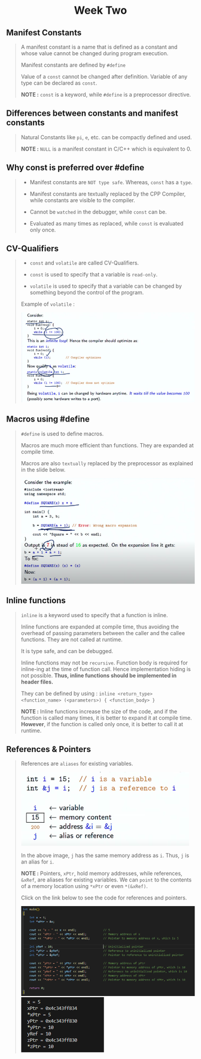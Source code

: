 # <center>Week Two</center>

## Manifest Constants

> A manifest constant is a name that is defined as a constant and whose value cannot be changed during program execution. 
>
> Manifest constants are defined by `#define`
>
> Value of a `const` cannot be changed after definition. Variable of any type can be declared as `const`.
>
> **NOTE :** `const` is a keyword, while `#define` is a preprocessor directive.


## Differences between constants and manifest constants

> Natural Constants like `pi`, `e`, etc. can be compactly defined and used.
>
> **NOTE :** `NULL` is a manifest constant in C/C++ which is equivalent to 0.

## Why const is preferred over #define
>
> - Manifest constants are `NOT type safe`. Whereas, `const` has a `type`.
>
> - Manifest constants are textually replaced by the CPP Compiler, while constants are visible to the compiler.
>
> - Cannot be `watched` in the debugger, while `const` can be.
>
> - Evaluated as many times as replaced, while `const` is evaluated only once.

## CV-Qualifiers

> - `const` and `volatile` are called CV-Qualifiers.
>
> - `const` is used to specify that a variable is `read-only`.
>
> - `volatile` is used to specify that a variable can be changed by something beyond the control of the program.
>
> Example of `volatile` :
>
> ![volatiles](img/image.png)

## Macros using #define
>
> `#define` is used to define macros.
>
> Macros are much more efficient than functions. They are expanded at compile time.
> 
> Macros are also `textually` replaced by the preprocessor as explained in the slide below.
>
> ![Alt text](img/image-1.png)

## Inline functions

> `inline` is a keyword used to specify that a function is inline.
>
> Inline functions are expanded at compile time, thus avoiding the overhead of passing parameters between the caller and the callee functions. They are not called at runtime.
>
> It is type safe, and can be debugged.
>
> Inline functions may not be `recursive`. Function body is required for inline-ing at the time of function call. Hence implementation hiding is not possible. **Thus, inline functions should be implemented in header files.**
>
> They can be defined by using : `inline <return_type> <function_name> (<parameters>) { <function_body> }`
>
> **NOTE :** Inline functions increase the size of the code, and if the function is called many times, it is better to expand it at compile time. **However**, if the function is called only once, it is better to call it at runtime.


## References & Pointers

> References are `aliases` for existing variables.
>
> ![Alt text](img/image-2.png)
>
> In the above image, `j` has the same memory address as `i`. Thus, `j` is an alias for `i`. 
>
> **NOTE :** Pointers, `xPtr`, hold memory addresses, while references, `&xRef`, are aliases for existing variables. We can `point` to the contents of a memory location using `*xPtr` or even `*(&xRef)`. 
>
> Click on the link below to see the code for references and pointers.
>
> <a href="../referencesAndPointers.cpp">![Alt text](img/image-4.png)</a>  ![Alt text](img/image-3.png)
>
>
